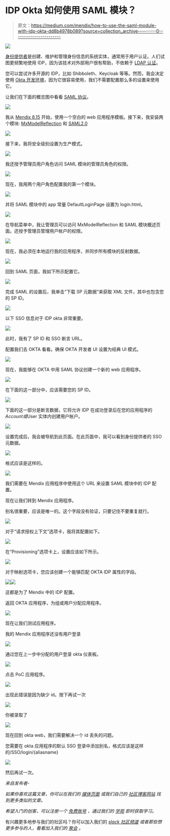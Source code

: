 # IDP Okta 如何使用 SAML 模块？

> 原文：<https://medium.com/mendix/how-to-use-the-saml-module-with-idp-okta-dd8b4978b089?source=collection_archive---------0----------------------->

![](img/ed45adc073fa4e4e3fea33bb75f37f61.png)

[身份提供者](https://en.wikipedia.org/wiki/Identity_provider)是创建、维护和管理身份信息的系统实体，通常用于用户认证。人们试图更频繁地使用 IDP，因为该技术对外部用户很有帮助，不依赖于 [LDAP 认证](https://en.wikipedia.org/wiki/Lightweight_Directory_Access_Protocol)。

您可以尝试许多开源的 IDP，比如 Shibboleth、Keycloak 等等。然而，我会决定使用 [Okta 开发环境](https://developer.okta.com/)，因为它很容易使用，我们不需要配置那么多的设置来使用它。

让我们在下面的概览图中看看 [SAML 协议](https://en.wikipedia.org/wiki/Security_Assertion_Markup_Language)。

![](img/71248e873f7158a15b4a81c8210566f1.png)

我从 [Mendix 8.15](https://docs.mendix.com/releasenotes/studio-pro/8.15#8150) 开始，使用一个空白的 web 应用程序模板。接下来，我安装两个模块: [MxModelReflection](https://marketplace.mendix.com/link/component/69) 和 [SAML2.0](https://marketplace.mendix.com/link/component/1174)

![](img/54307b24ab48bff29fb533c5cf04c7d2.png)

接下来，我将安全级别设置为生产模式。

![](img/da4966808ae15c20f983b39ad45fc93f.png)

我还授予管理员用户角色访问 SAML 模块的管理员角色的权限。

![](img/2412cb5c49c0359c11709e0a25676966.png)

现在，我用两个用户角色配置我的第一个模块。

![](img/13a145a91c7d1779731511ff8f445ef0.png)

并将 SAML 模块中的 app 常量 DefaultLoginPage 设置为 login.html。

![](img/b981390fd232ef766f715b2b643a2147.png)

在导航菜单中，我让管理员可以访问 MxModelReflection 和 SAML 模块概述页面。还授予管理员管理用户帐户的权限。

![](img/600d841f9ae3c2e13a8aabff033482a6.png)

现在，我必须在本地运行我的应用程序，并同步所有模块的反射数据。

![](img/dfeb5130a14c2dcf9f00fc4076981c69.png)

回到 SAML 页面，我如下所示配置它。

![](img/9997faef5fd9d7cf3640db7198047cd8.png)

完成 SAML 的设置后，我单击“下载 SP 元数据”来获取 XML 文件，其中也包含您的 SP ID。

![](img/3cb79e5245e473453ea76fe433a2acda.png)

以下 SSO 信息对于 IDP okta 非常重要。

![](img/6005a75f2142aba450db9735d138cbeb.png)

此时，我有了 SP ID 和 SSO 断言 URL。

配置我们去 OKTA 看看。确保 OKTA 开发者 UI 设置为经典 UI 模式。

![](img/e6fcce4588043e4d732c019b42c0fd8e.png)

现在，我能够在 OKTA 中用 SAML 协议创建一个新的 web 应用程序。

![](img/9f3d177783d09b613b3de9f0da51e86d.png)

在下面的这一部分中，应该需要您的 SP ID。

![](img/13adc14f4658790c8ae3c417b9254743.png)

下面的这一部分是断言数据，它将允许 IDP 在成功登录后在您的应用程序的$Account 或$User 实体内创建用户帐户。

![](img/0275c17177821be3da10501feca412d3.png)

设置完成后，我会被导航到此页面。在此页面中，我可以看到身份提供者的 SSO 元数据。

![](img/c824ae6a65d5d92f8069fd641a191783.png)

格式应该是这样的。

![](img/4adccb26494a75b0abd6e5981e3b0f06.png)

我们需要在 Mendix 应用程序中使用这个 URL 来设置 SAML 模块中的 IDP 配置。

现在让我们转到 Mendix 应用程序。

别名很重要，应该是唯一的。这个字段没有验证，只要记住不要重复就行。

![](img/3a2d7db884c01be887af46e0fb953099.png)

对于“请求授权上下文”选项卡，我将其配置如下。

![](img/28a1b35377ef081c3d8ca60a28c15c76.png)

在“Provisioning”选项卡上，设置应该如下所示。

![](img/28a1b35377ef081c3d8ca60a28c15c76.png)

对于映射选项卡，您应该创建一个能够匹配 OKTA IDP 属性的字段。

![](img/90458550c7e1b24c2c346547df01af67.png)![](img/1263b23d0fe5ece5db1664c9fa000ed4.png)

这都是为了 Mendix 中的 IDP 配置。

返回 OKTA 应用程序，为组或用户分配应用程序。

![](img/2f5923ab17da7b1339f1db0213ff0f2c.png)

现在让我们测试应用程序。

我的 Mendix 应用程序还没有用户登录

![](img/9469947ac06952b7b5f2d67a74430d45.png)

通过您在上一步中分配的用户登录 okta 仪表板。

![](img/8adf1cf69f9d79000d55c51ec134a873.png)

点击 PoC 应用程序。

![](img/aee88b1c0c6db3d14e50fc7845d7e832.png)

出现此错误是因为缺少 id。按下再试一次

![](img/6d6bc0c03c2c4ca34e47180133c2ef3a.png)

你被录取了

![](img/186d0ebc17808c58790d36e4dff3f0d4.png)

现在回到 okta web，我们需要解决一个 id 丢失的问题。

您需要在 okta 应用程序的默认 SSO 登录中添加别名，格式应该是这样的/SSO/login/{aliasname}

![](img/8473bf41987d95c9c6e2c641554c1172.png)

然后再试一次。

*来自发布者-*

*如果你喜欢这篇文章，你可以在我们的* [*媒体页面*](https://medium.com/mendix) *或我们自己的* [*社区博客网站*](https://developers.mendix.com/community-blog/) *找到更多类似的文章。*

*希望入门的创客，可以注册一个* [*免费账号*](https://developers.mendix.com/meetups/#meetupsNearYou) *，通过我们的* [*学苑*](https://academy.mendix.com/link/home) *即时获取学习。*

有兴趣更多地参与我们的社区吗？你可以加入我们的 [*slack 社区频道*](https://join.slack.com/t/mendixcommunity/shared_invite/zt-hwhwkcxu-~59ywyjqHlUHXmrw5heqpQ) *或者那些想更多参与的人，看看加入我们的* [*聚会*](https://developers.mendix.com/meetups/#meetupsNearYou) *。*